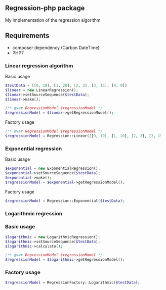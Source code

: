## Regression-php package
My implementation of the regression algorithm

## Requirements
* composer dependency (Carbon DateTime)
* PHP7

### Linear regression algorithm

Basic usage
```php
$testData = [[0, 10], [1, 20], [2, 3], [3, 15], [4, 0]]
$linear = new LinearRegression();
$linear->setSourceSequence($testData);
$linear->make();

/** @var RegressionModel $regressionModel */
$regressionModel = $linear->getRegressionModel();

```

Factory usage

```php
/** @var RegressionModel $regressionModel */
$regressionModel = Regression::Linear([[0, 10], [1, 20], [2, 3], [3, 15], [4, 0]]);
```
### Exponential regression

Basic usage

```php
$exponential = new ExponentialRegression();
$exponential->setSourceSequence($testData);
$exponential->make();
$regressionModel = $exponential->getRegressionModel();
```

Factory usage

```php
$regressionModel = Regression::Exponential($testData);
```
### Logarithmic regression

### Basic usage
```php
$logarithmic = new LogarithmicRegression();
$logarithmic->setSourceSequence($testData);
$logarithmic->calculate();

/** @var RegressionModel $regressionModel */
$regressionModel = $logarithmic->getRegressionModel();
```

### Factory usage
```php
$regressionModel = RegressionFactory::Logarithmic($testData);
```